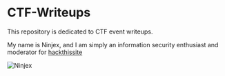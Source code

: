 # CTF-Writeups
This repository is dedicated to CTF event writeups.

My name is Ninjex, and I am simply an information security enthusiast and moderator for [hackthissite](https://www.hackthissite.org)

![Ninjex](https://avatars1.githubusercontent.com/u/3250108?v=3&s=460 "Ninjex")

